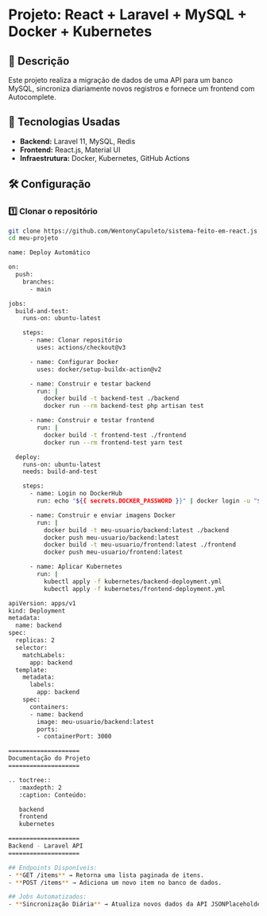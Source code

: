 # Projeto: React + Laravel + MySQL + Docker + Kubernetes

## 📌 Descrição
Este projeto realiza a migração de dados de uma API para um banco MySQL, sincroniza diariamente novos registros e fornece um frontend com Autocomplete.

## 🚀 Tecnologias Usadas
- **Backend:** Laravel 11, MySQL, Redis
- **Frontend:** React.js, Material UI
- **Infraestrutura:** Docker, Kubernetes, GitHub Actions

## 🛠️ Configuração
### 1️⃣ Clonar o repositório
```sh
git clone https://github.com/WentonyCapuleto/sistema-feito-em-react.js
cd meu-projeto

name: Deploy Automático

on:
  push:
    branches:
      - main

jobs:
  build-and-test:
    runs-on: ubuntu-latest

    steps:
      - name: Clonar repositório
        uses: actions/checkout@v3

      - name: Configurar Docker
        uses: docker/setup-buildx-action@v2

      - name: Construir e testar backend
        run: |
          docker build -t backend-test ./backend
          docker run --rm backend-test php artisan test

      - name: Construir e testar frontend
        run: |
          docker build -t frontend-test ./frontend
          docker run --rm frontend-test yarn test

  deploy:
    runs-on: ubuntu-latest
    needs: build-and-test

    steps:
      - name: Login no DockerHub
        run: echo "${{ secrets.DOCKER_PASSWORD }}" | docker login -u "${{ secrets.DOCKER_USERNAME }}" --password-stdin

      - name: Construir e enviar imagens Docker
        run: |
          docker build -t meu-usuario/backend:latest ./backend
          docker push meu-usuario/backend:latest
          docker build -t meu-usuario/frontend:latest ./frontend
          docker push meu-usuario/frontend:latest

      - name: Aplicar Kubernetes
        run: |
          kubectl apply -f kubernetes/backend-deployment.yml
          kubectl apply -f kubernetes/frontend-deployment.yml

apiVersion: apps/v1
kind: Deployment
metadata:
  name: backend
spec:
  replicas: 2
  selector:
    matchLabels:
      app: backend
  template:
    metadata:
      labels:
        app: backend
    spec:
      containers:
      - name: backend
        image: meu-usuario/backend:latest
        ports:
        - containerPort: 3000

====================
Documentação do Projeto
====================

.. toctree::
   :maxdepth: 2
   :caption: Conteúdo:

   backend
   frontend
   kubernetes

====================
Backend - Laravel API
====================

## Endpoints Disponíveis:
- **GET /items** → Retorna uma lista paginada de itens.
- **POST /items** → Adiciona um novo item no banco de dados.

## Jobs Automatizados:
- **Sincronização Diária** → Atualiza novos dados da API JSONPlaceholder.
